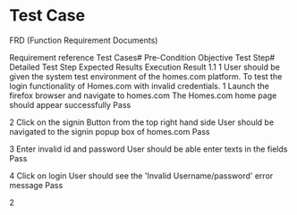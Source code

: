 # Test Case

FRD (Function Requirement Documents)

Requirement reference
Test Cases#
Pre-Condition
Objective
Test Step#
Detailed Test Step
Expected Results
Execution Result
1.1
1
User should be given the system test environment of the homes.com platform.
To test the login functionality of Homes.com with invalid credentials.
1
Launch the firefox browser and navigate to homes.com
The Homes.com home page should appear successfully
Pass




2
Click on the signin Button from the top right hand side
User should be navigated to the signin popup box of homes.com
Pass




3
Enter invalid id and password
User should be able enter texts in the fields
Pass




4
Click on login
User should see the 'Invalid Username/password' error message
Pass

2





